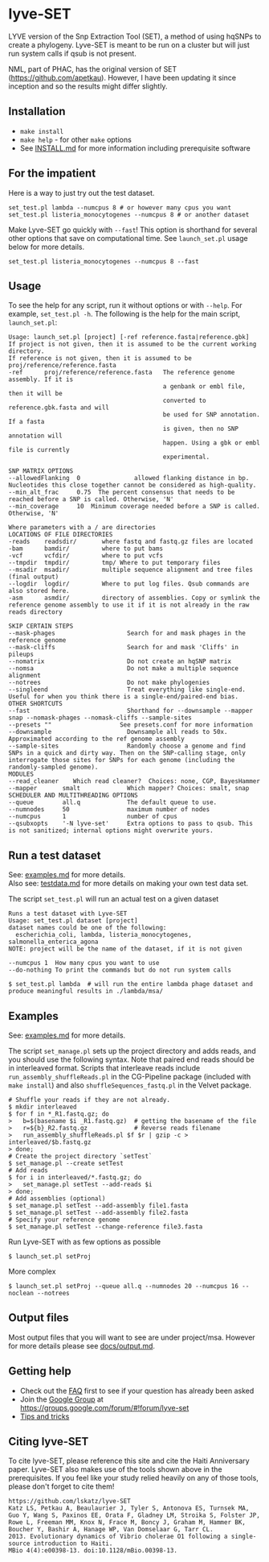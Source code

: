 lyve-SET
========

LYVE version of the Snp Extraction Tool (SET), a method of using hqSNPs to create a phylogeny.  Lyve-SET is meant to be run on a cluster but will just run system calls if qsub is not present.

NML, part of PHAC, has the original version of SET (https://github.com/apetkau).  However, I have been updating it since inception and so the results might differ slightly.

Installation
------------
* `make install`
* `make help` - for other `make` options
* See [INSTALL.md](docs/INSTALL.md) for more information including prerequisite software

For the impatient
-----------------
Here is a way to just try out the test dataset.

    set_test.pl lambda --numcpus 8 # or however many cpus you want
    set_test.pl listeria_monocytogenes --numcpus 8 # or another dataset

Make Lyve-SET go quickly with `--fast`!  This option is shorthand for several other options that save on computational time. See `launch_set.pl` usage below for more details.

    set_test.pl listeria_monocytogenes --numcpus 8 --fast

Usage
-----
To see the help for any script, run it without options or with `--help`.  For example, `set_test.pl -h`.  The following is the help for the main script, `launch_set.pl`:

    Usage: launch_set.pl [project] [-ref reference.fasta|reference.gbk]
    If project is not given, then it is assumed to be the current working directory.
    If reference is not given, then it is assumed to be proj/reference/reference.fasta
    -ref      proj/reference/reference.fasta   The reference genome assembly. If it is
                                               a genbank or embl file, then it will be
                                               converted to reference.gbk.fasta and will
                                               be used for SNP annotation. If a fasta
                                               is given, then no SNP annotation will
                                               happen. Using a gbk or embl file is currently
                                               experimental.

    SNP MATRIX OPTIONS
    --allowedFlanking  0               allowed flanking distance in bp. Nucleotides this close together cannot be considered as high-quality.
    --min_alt_frac     0.75  The percent consensus that needs to be reached before a SNP is called. Otherwise, 'N'
    --min_coverage     10  Minimum coverage needed before a SNP is called. Otherwise, 'N'

    Where parameters with a / are directories
    LOCATIONS OF FILE DIRECTORIES
    -reads    readsdir/       where fastq and fastq.gz files are located
    -bam      bamdir/         where to put bams
    -vcf      vcfdir/         where to put vcfs
    --tmpdir  tmpdir/         tmp/ Where to put temporary files
    --msadir  msadir/         multiple sequence alignment and tree files (final output)
    --logdir  logdir/         Where to put log files. Qsub commands are also stored here.
    -asm      asmdir/         directory of assemblies. Copy or symlink the reference genome assembly to use it if it is not already in the raw reads directory

    SKIP CERTAIN STEPS
    --mask-phages                    Search for and mask phages in the reference genome
    --mask-cliffs                    Search for and mask 'Cliffs' in pileups
    --nomatrix                       Do not create an hqSNP matrix
    --nomsa                          Do not make a multiple sequence alignment
    --notrees                        Do not make phylogenies
    --singleend                      Treat everything like single-end. Useful for when you think there is a single-end/paired-end bias.
    OTHER SHORTCUTS
    --fast                           Shorthand for --downsample --mapper snap --nomask-phages --nomask-cliffs --sample-sites
    --presets ""                   See presets.conf for more information
    --downsample                     Downsample all reads to 50x. Approximated according to the ref genome assembly
    --sample-sites                   Randomly choose a genome and find SNPs in a quick and dirty way. Then on the SNP-calling stage, only interrogate those sites for SNPs for each genome (including the randomly-sampled genome).
    MODULES
    --read_cleaner    Which read cleaner?  Choices: none, CGP, BayesHammer
    --mapper       smalt             Which mapper? Choices: smalt, snap
    SCHEDULER AND MULTITHREADING OPTIONS
    --queue        all.q             The default queue to use.
    --numnodes     50                maximum number of nodes
    --numcpus      1                 number of cpus
    --qsubxopts    '-N lyve-set'     Extra options to pass to qsub. This is not sanitized; internal options might overwrite yours.


Run a test dataset
------------------

See: [examples.md](docs/EXAMPLES.md) for more details.  
Also see: [testdata.md](docs/TESTDATA.md) for more details on making your own test data set.

The script `set_test.pl` will run an actual test on a given dataset

    Runs a test dataset with Lyve-SET
    Usage: set_test.pl dataset [project]
    dataset names could be one of the following:
      escherichia_coli, lambda, listeria_monocytogenes, salmonella_enterica_agona
    NOTE: project will be the name of the dataset, if it is not given

    --numcpus 1  How many cpus you want to use
    --do-nothing To print the commands but do not run system calls

`$ set_test.pl lambda  # will run the entire lambda phage dataset and produce meaningful results in ./lambda/msa/`


Examples
------

See: [examples.md](docs/EXAMPLES.md) for more details.

The script `set_manage.pl` sets up the project directory and adds reads, and you should use the following syntax. Note that paired end reads should be in interleaved format. Scripts that interleave reads include `run_assembly_shuffleReads.pl` in the CG-Pipeline package (included with `make install`) and also `shuffleSequences_fastq.pl` in the Velvet package.
    
    # Shuffle your reads if they are not already.
    $ mkdir interleaved
    $ for f in *_R1.fastq.gz; do
    >   b=$(basename $i _R1.fastq.gz)  # getting the basename of the file
    >   r=${b}_R2.fastq.gz             # Reverse reads filename
    >   run_assembly_shuffleReads.pl $f $r | gzip -c > interleaved/$b.fastq.gz
    > done;
    # Create the project directory `setTest`
    $ set_manage.pl --create setTest
    # Add reads
    $ for i in interleaved/*.fastq.gz; do
    >   set_manage.pl setTest --add-reads $i
    > done;
    # Add assemblies (optional)
    $ set_manage.pl setTest --add-assembly file1.fasta
    $ set_manage.pl setTest --add-assembly file2.fasta
    # Specify your reference genome
    $ set_manage.pl setTest --change-reference file3.fasta

    
Run Lyve-SET with as few options as possible

    $ launch_set.pl setProj

More complex

    $ launch_set.pl setProj --queue all.q --numnodes 20 --numcpus 16 --noclean --notrees
    
Output files
------------
Most output files that you will want to see are under project/msa.  However for more details please see [docs/output.md](docs/OUTPUT.md).

Getting help
------------
* Check out the [FAQ](docs/FAQ.md) first to see if your question has already been asked
* Join the [Google Group](https://groups.google.com/forum/#!forum/lyve-set) at https://groups.google.com/forum/#!forum/lyve-set 
* [Tips and tricks](docs/TIPS.md)

Citing lyve-SET
-----
To cite lyve-SET, please reference this site and cite the Haiti Anniversary paper. Lyve-SET also makes use of the tools shown above in the prerequisites.  If you feel like your study relied heavily on any of those tools, please don't forget to cite them!
    
    https://github.com/lskatz/lyve-SET
    Katz LS, Petkau A, Beaulaurier J, Tyler S, Antonova ES, Turnsek MA, Guo Y, Wang S, Paxinos EE, Orata F, Gladney LM, Stroika S, Folster JP, Rowe L, Freeman MM, Knox N, Frace M, Boncy J, Graham M, Hammer BK, Boucher Y, Bashir A, Hanage WP, Van Domselaar G, Tarr CL. 
    2013. Evolutionary dynamics of Vibrio cholerae O1 following a single-source introduction to Haiti. 
    MBio 4(4):e00398-13. doi:10.1128/mBio.00398-13.
